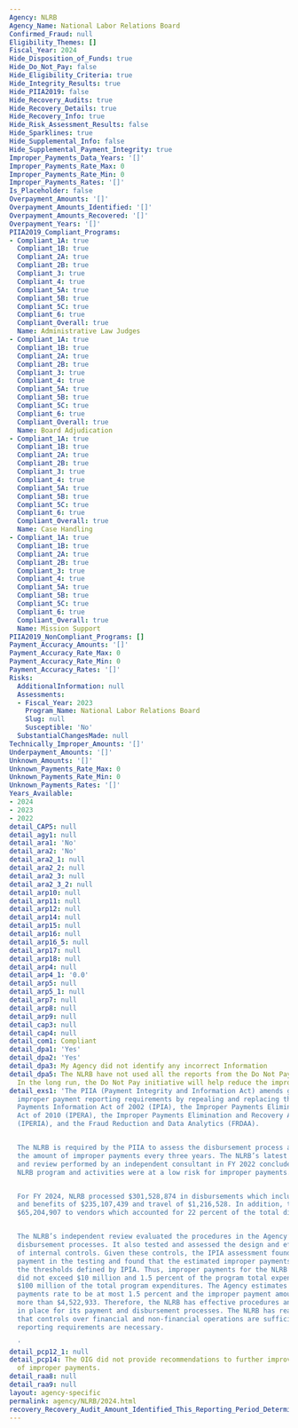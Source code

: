 ```yaml
---
Agency: NLRB
Agency_Name: National Labor Relations Board
Confirmed_Fraud: null
Eligibility_Themes: []
Fiscal_Year: 2024
Hide_Disposition_of_Funds: true
Hide_Do_Not_Pay: false
Hide_Eligibility_Criteria: true
Hide_Integrity_Results: true
Hide_PIIA2019: false
Hide_Recovery_Audits: true
Hide_Recovery_Details: true
Hide_Recovery_Info: true
Hide_Risk_Assessment_Results: false
Hide_Sparklines: true
Hide_Supplemental_Info: false
Hide_Supplemental_Payment_Integrity: true
Improper_Payments_Data_Years: '[]'
Improper_Payments_Rate_Max: 0
Improper_Payments_Rate_Min: 0
Improper_Payments_Rates: '[]'
Is_Placeholder: false
Overpayment_Amounts: '[]'
Overpayment_Amounts_Identified: '[]'
Overpayment_Amounts_Recovered: '[]'
Overpayment_Years: '[]'
PIIA2019_Compliant_Programs:
- Compliant_1A: true
  Compliant_1B: true
  Compliant_2A: true
  Compliant_2B: true
  Compliant_3: true
  Compliant_4: true
  Compliant_5A: true
  Compliant_5B: true
  Compliant_5C: true
  Compliant_6: true
  Compliant_Overall: true
  Name: Administrative Law Judges
- Compliant_1A: true
  Compliant_1B: true
  Compliant_2A: true
  Compliant_2B: true
  Compliant_3: true
  Compliant_4: true
  Compliant_5A: true
  Compliant_5B: true
  Compliant_5C: true
  Compliant_6: true
  Compliant_Overall: true
  Name: Board Adjudication
- Compliant_1A: true
  Compliant_1B: true
  Compliant_2A: true
  Compliant_2B: true
  Compliant_3: true
  Compliant_4: true
  Compliant_5A: true
  Compliant_5B: true
  Compliant_5C: true
  Compliant_6: true
  Compliant_Overall: true
  Name: Case Handling
- Compliant_1A: true
  Compliant_1B: true
  Compliant_2A: true
  Compliant_2B: true
  Compliant_3: true
  Compliant_4: true
  Compliant_5A: true
  Compliant_5B: true
  Compliant_5C: true
  Compliant_6: true
  Compliant_Overall: true
  Name: Mission Support
PIIA2019_NonCompliant_Programs: []
Payment_Accuracy_Amounts: '[]'
Payment_Accuracy_Rate_Max: 0
Payment_Accuracy_Rate_Min: 0
Payment_Accuracy_Rates: '[]'
Risks:
  AdditionalInformation: null
  Assessments:
  - Fiscal_Year: 2023
    Program_Name: National Labor Relations Board
    Slug: null
    Susceptible: 'No'
  SubstantialChangesMade: null
Technically_Improper_Amounts: '[]'
Underpayment_Amounts: '[]'
Unknown_Amounts: '[]'
Unknown_Payments_Rate_Max: 0
Unknown_Payments_Rate_Min: 0
Unknown_Payments_Rates: '[]'
Years_Available:
- 2024
- 2023
- 2022
detail_CAP5: null
detail_agy1: null
detail_ara1: 'No'
detail_ara2: 'No'
detail_ara2_1: null
detail_ara2_2: null
detail_ara2_3: null
detail_ara2_3_2: null
detail_arp10: null
detail_arp11: null
detail_arp12: null
detail_arp14: null
detail_arp15: null
detail_arp16: null
detail_arp16_5: null
detail_arp17: null
detail_arp18: null
detail_arp4: null
detail_arp4_1: '0.0'
detail_arp5: null
detail_arp5_1: null
detail_arp7: null
detail_arp8: null
detail_arp9: null
detail_cap3: null
detail_cap4: null
detail_com1: Compliant
detail_dpa1: 'Yes'
detail_dpa2: 'Yes'
detail_dpa3: My Agency did not identify any incorrect Information
detail_dpa5: The NLRB have not used all the reports from the Do Not Pay Initiative.
  In the long run, the Do Not Pay initiative will help reduce the improper payments.
detail_exs1: 'The PIIA (Payment Integrity and Information Act) amends government-wide
  improper payment reporting requirements by repealing and replacing the Improper
  Payments Information Act of 2002 (IPIA), the Improper Payments Elimination and Recovery
  Act of 2010 (IPERA), the Improper Payments Elimination and Recovery Act of 2012
  (IPERIA), and the Fraud Reduction and Data Analytics (FRDAA).


  The NLRB is required by the PIIA to assess the disbursement process and estimate
  the amount of improper payments every three years. The NLRB’s latest IPIA assessment
  and review performed by an independent consultant in FY 2022 concluded that the
  NLRB program and activities were at a low risk for improper payments.


  For FY 2024, NLRB processed $301,528,874 in disbursements which included payroll
  and benefits of $235,107,439 and travel of $1,216,528. In addition, the NLRB paid
  $65,204,907 to vendors which accounted for 22 percent of the total disbursements.


  The NLRB’s independent review evaluated the procedures in the Agency’s payment and
  disbursement processes. It also tested and assessed the design and effectiveness
  of internal controls. Given these controls, the IPIA assessment found no improper
  payment in the testing and found that the estimated improper payments to be within
  the thresholds defined by IPIA. Thus, improper payments for the NLRB’s programs
  did not exceed $10 million and 1.5 percent of the program total expenditures or
  $100 million of the total program expenditures. The Agency estimates the improper
  payments rate to be at most 1.5 percent and the improper payment amount to be no
  more than $4,522,933. Therefore, the NLRB has effective procedures and controls
  in place for its payment and disbursement processes. The NLRB has reasonable assurance
  that controls over financial and non-financial operations are sufficient. No additional
  reporting requirements are necessary.

  '
detail_pcp12_1: null
detail_pcp14: The OIG did not provide recommendations to further improve prevention
  of improper payments.
detail_raa8: null
detail_raa9: null
layout: agency-specific
permalink: agency/NLRB/2024.html
recovery_Recovery_Audit_Amount_Identified_This_Reporting_Period_Determined_Not_Collectable_Rate: 0.0
---
```

